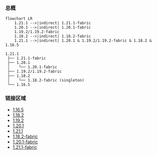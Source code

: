 ### 总概

```mermaid
flowchart LR
    1.21.1 -->|indirect| 1.21.1-fabric
    1.20.1 -->|indirect| 1.20.1-fabric
    1.19.2/1.19.2-fabric
    1.18.2 -->|indirect| 1.18.2-fabric
    1.21.1 -->|indirect| 1.20.1 & 1.19.2/1.19.2-fabric & 1.18.2 & 1.16.5
```

```
1.21.1
 ├── 1.21.1-fabric
 ├── 1.20.1
 │    └── 1.20.1-fabric
 ├── 1.19.2/1.19.2-fabric
 ├── 1.18.2
 │    └── 1.18.2-fabric (singleton)
 └── 1.16.5
```

### 链接区域

- [1.16.5](/projects/1.16/assets/macaws-doors/mcwdoors)
- [1.18.2](/projects/1.18/assets/macaws-doors/mcwdoors)
- [1.19.2](/projects/1.19/assets/macaws-doors/mcwdoors)
- [1.20.1](/projects/1.20/assets/macaws-doors/mcwdoors)
- [1.21.1](/projects/1.21/assets/macaws-doors/mcwdoors)
- [1.18.2-fabric](/projects/1.18-fabric/assets/macaws-doors/mcwdoors)
- [1.20.1-fabric](/projects/1.20-fabric/assets/macaws-doors/mcwdoors)
- [1.21.1-fabric](/projects/1.21-fabric/assets/macaws-doors/mcwdoors)